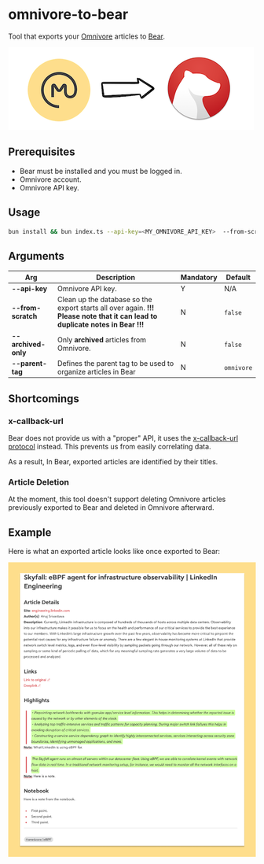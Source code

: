 # omnivore-to-bear
Tool that exports your [Omnivore](https://omnivore.app/home) articles to [Bear](https://bear.app).

![asset](assets/banner.png)

## Prerequisites
* Bear must be installed and you must be logged in.
* Omnivore account.
* Omnivore API key.

## Usage
```sh
bun install && bun index.ts --api-key=<MY_OMNIVORE_API_KEY>  --from-scratch=true --archived-only=true --parent-tag=omnivore
```

## Arguments
| Arg                      | Description                                                                                                                    | Mandatory | Default    |
|--------------------------|--------------------------------------------------------------------------------------------------------------------------------|-----------|------------|
| **--api-key**            | Omnivore API key.                                                                                                              | Y         | N/A        |
| **--from-scratch**       | Clean up the database so the export starts all over again. **!!! Please note that it can lead to duplicate notes in Bear !!!** | N         | `false`    |
| **--archived-only**      | Only **archived** articles from Omnivore.                                                                                      | N         | `false`    |
| **--parent-tag**         | Defines the parent tag to be used to organize articles in Bear                                                                 | N         | `omnivore` |

## Shortcomings
### x-callback-url
Bear does not provide us with a "proper" API, it uses the [x-callback-url protocol](https://x-callback-url.com/specification/) instead. This prevents us from easily correlating data.

As a result, In Bear, exported articles are identified by their titles.

### Article Deletion
At the moment, this tool doesn't support deleting Omnivore articles previously exported to Bear and deleted in Omnivore afterward.

## Example
Here is what an exported article looks like once exported to Bear:

![example](assets/example.png)
